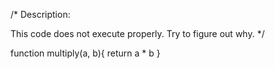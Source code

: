 /*
Description:

This code does not execute properly. Try to figure out why.
*/

function multiply(a, b){
  return a * b
}